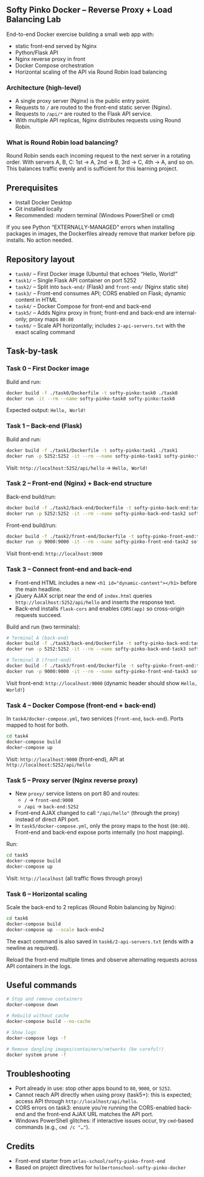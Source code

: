 ## Softy Pinko Docker – Reverse Proxy + Load Balancing Lab

End-to-end Docker exercise building a small web app with:
- static front-end served by Nginx
- Python/Flask API
- Nginx reverse proxy in front
- Docker Compose orchestration
- Horizontal scaling of the API via Round Robin load balancing

### Architecture (high-level)
- A single proxy server (Nginx) is the public entry point.
- Requests to `/` are routed to the front-end static server (Nginx).
- Requests to `/api/*` are routed to the Flask API service.
- With multiple API replicas, Nginx distributes requests using Round Robin.

### What is Round Robin load balancing?
Round Robin sends each incoming request to the next server in a rotating order. With servers A, B, C: 1st → A, 2nd → B, 3rd → C, 4th → A, and so on. This balances traffic evenly and is sufficient for this learning project.

## Prerequisites
- Install Docker Desktop
- Git installed locally
- Recommended: modern terminal (Windows PowerShell or cmd)

If you see Python “EXTERNALLY-MANAGED” errors when installing packages in images, the Dockerfiles already remove that marker before pip installs. No action needed.

## Repository layout
- `task0/` – First Docker image (Ubuntu) that echoes “Hello, World!”
- `task1/` – Single Flask API container on port 5252
- `task2/` – Split into `back-end/` (Flask) and `front-end/` (Nginx static site)
- `task3/` – Front-end consumes API; CORS enabled on Flask; dynamic content in HTML
- `task4/` – Docker Compose for front-end and back-end
- `task5/` – Adds Nginx proxy in front; front-end and back-end are internal-only; proxy maps `80:80`
- `task6/` – Scale API horizontally; includes `2-api-servers.txt` with the exact scaling command

## Task-by-task

### Task 0 – First Docker image
Build and run:
```bash
docker build -f ./task0/Dockerfile -t softy-pinko:task0 ./task0
docker run -it --rm --name softy-pinko-task0 softy-pinko:task0
```
Expected output: `Hello, World!`

### Task 1 – Back-end (Flask)
Build and run:
```bash
docker build -f ./task1/Dockerfile -t softy-pinko:task1 ./task1
docker run -p 5252:5252 -it --rm --name softy-pinko-task1 softy-pinko:task1
```
Visit: `http://localhost:5252/api/hello` → `Hello, World!`

### Task 2 – Front-end (Nginx) + Back-end structure
Back-end build/run:
```bash
docker build -f ./task2/back-end/Dockerfile -t softy-pinko-back-end:task2 ./task2/back-end
docker run -p 5252:5252 -it --rm --name softy-pinko-back-end-task2 softy-pinko-back-end:task2
```
Front-end build/run:
```bash
docker build -f ./task2/front-end/Dockerfile -t softy-pinko-front-end:task2 ./task2/front-end
docker run -p 9000:9000 -it --rm --name softy-pinko-front-end-task2 softy-pinko-front-end:task2
```
Visit front-end: `http://localhost:9000`

### Task 3 – Connect front-end and back-end
- Front-end HTML includes a new `<h1 id="dynamic-content"></h1>` before the main headline.
- jQuery AJAX script near the end of `index.html` queries `http://localhost:5252/api/hello` and inserts the response text.
- Back-end installs `flask-cors` and enables `CORS(app)` so cross-origin requests succeed.

Build and run (two terminals):
```bash
# Terminal A (back-end)
docker build -f ./task3/back-end/Dockerfile -t softy-pinko-back-end:task3 ./task3/back-end
docker run -p 5252:5252 -it --rm --name softy-pinko-back-end-task3 softy-pinko-back-end:task3

# Terminal B (front-end)
docker build -f ./task3/front-end/Dockerfile -t softy-pinko-front-end:task3 ./task3/front-end
docker run -p 9000:9000 -it --rm --name softy-pinko-front-end-task3 softy-pinko-front-end:task3
```
Visit front-end: `http://localhost:9000` (dynamic header should show `Hello, World!`)

### Task 4 – Docker Compose (front-end + back-end)
In `task4/docker-compose.yml`, two services (`front-end`, `back-end`). Ports mapped to host for both.
```bash
cd task4
docker-compose build
docker-compose up
```
Visit: `http://localhost:9000` (front-end), API at `http://localhost:5252/api/hello`

### Task 5 – Proxy server (Nginx reverse proxy)
- New `proxy/` service listens on port 80 and routes:
  - `/` → `front-end:9000`
  - `/api` → `back-end:5252`
- Front-end AJAX changed to call `"/api/hello"` (through the proxy) instead of direct API port.
- In `task5/docker-compose.yml`, only the proxy maps to the host (`80:80`). Front-end and back-end expose ports internally (no host mapping).

Run:
```bash
cd task5
docker-compose build
docker-compose up
```
Visit: `http://localhost` (all traffic flows through proxy)

### Task 6 – Horizontal scaling
Scale the back-end to 2 replicas (Round Robin balancing by Nginx):
```bash
cd task6
docker-compose build
docker-compose up --scale back-end=2
```
The exact command is also saved in `task6/2-api-servers.txt` (ends with a newline as required).

Reload the front-end multiple times and observe alternating requests across API containers in the logs.

## Useful commands
```bash
# Stop and remove containers
docker-compose down

# Rebuild without cache
docker-compose build --no-cache

# Show logs
docker-compose logs -f

# Remove dangling images/containers/networks (be careful!)
docker system prune -f
```

## Troubleshooting
- Port already in use: stop other apps bound to `80`, `9000`, or `5252`.
- Cannot reach API directly when using proxy (task5+): this is expected; access API through `http://localhost/api/hello`.
- CORS errors on task3: ensure you’re running the CORS-enabled back-end and the front-end AJAX URL matches the API port.
- Windows PowerShell glitches: if interactive issues occur, try `cmd`-based commands (e.g., `cmd /c "…"`).

## Credits
- Front-end starter from `atlas-school/softy-pinko-front-end`
- Based on project directives for `holbertonschool-softy-pinko-docker`


